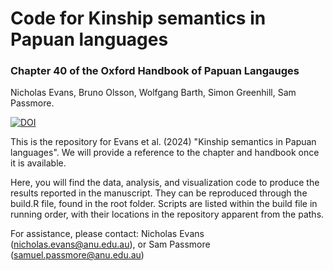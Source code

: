 # Code for Kinship semantics in Papuan languages
### Chapter 40 of the Oxford Handbook of Papuan Langauges

Nicholas Evans, Bruno Olsson, Wolfgang Barth, Simon Greenhill, Sam Passmore. 

[![DOI](https://zenodo.org/badge/657452956.svg)](https://zenodo.org/doi/10.5281/zenodo.10957815)

This is the repository for Evans et al. (2024) "Kinship semantics in Papuan languages". 
We will provide a reference to the chapter and handbook once it is available. 

Here, you will find the data, analysis, and visualization code to produce the results reported in the manuscript. 
They can be reproduced through the build.R file, found in the root folder. Scripts are listed within the build file in running order, with their locations in the repository apparent from the paths. 
    
For assistance, please contact: Nicholas Evans (nicholas.evans@anu.edu.au), or Sam Passmore (samuel.passmore@anu.edu.au)
